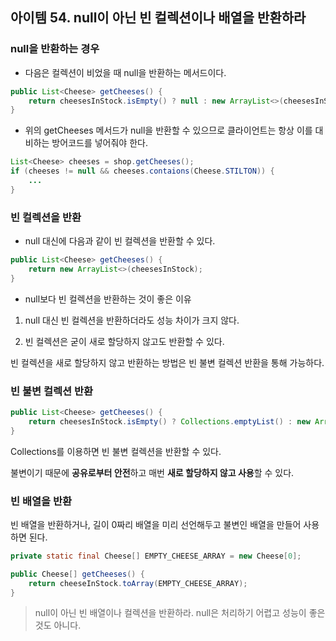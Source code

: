 ## 아이템 54. null이 아닌 빈 컬렉션이나 배열을 반환하라

### null을 반환하는 경우

- 다음은 컬렉션이 비었을 때 null을 반환하는 메서드이다.

```java
public List<Cheese> getCheeses() {
	return cheesesInStock.isEmpty() ? null : new ArrayList<>(cheesesInStock);
}
```

- 위의 getCheeses 메서드가 null을 반환할 수 있으므로 클라이언트는 항상 이를 대비하는 방어코드를 넣어줘야 한다.

```java
List<Cheese> cheeses = shop.getCheeses();
if (cheeses != null && cheeses.contaions(Cheese.STILTON)) { 
    ...
}
```


### 빈 컬렉션을 반환

- null 대신에 다음과 같이 빈 컬렉션을 반환할 수 있다.

```java
public List<Cheese> getCheeses() {
	return new ArrayList<>(cheesesInStock);
}
```

- null보다 빈 컬렉션을 반환하는 것이 좋은 이유

1. null 대신 빈 컬렉션을 반환하더라도 성능 차이가 크지 않다.

2. 빈 컬렉션은 굳이 새로 할당하지 않고도 반환할 수 있다.

빈 컬렉션을 새로 할당하지 않고 반환하는 방법은 빈 불변 컬렉션 반환을 통해 가능하다.

### 빈 불변 컬렉션 반환

```java
public List<Cheese> getCheeses() {
	return cheesesInStock.isEmpty() ? Collections.emptyList() : new ArrayList<>(cheesesInStock);
}
```

Collections를 이용하면 빈 불변 컬렉션을 반환할 수 있다.

불변이기 때문에 **공유로부터 안전**하고 매번 **새로 할당하지 않고 사용**할 수 있다.

### 빈 배열을 반환

빈 배열을 반환하거나, 길이 0짜리 배열을 미리 선언해두고 불변인 배열을 만들어 사용하면 된다.

```java
private static final Cheese[] EMPTY_CHEESE_ARRAY = new Cheese[0];

public Cheese[] getCheeses() {
    return cheeseInStock.toArray(EMPTY_CHEESE_ARRAY);
}
```

> null이 아닌 빈 배열이나 컬렉션을 반환하라. null은 처리하기 어렵고 성능이 좋은 것도 아니다.
